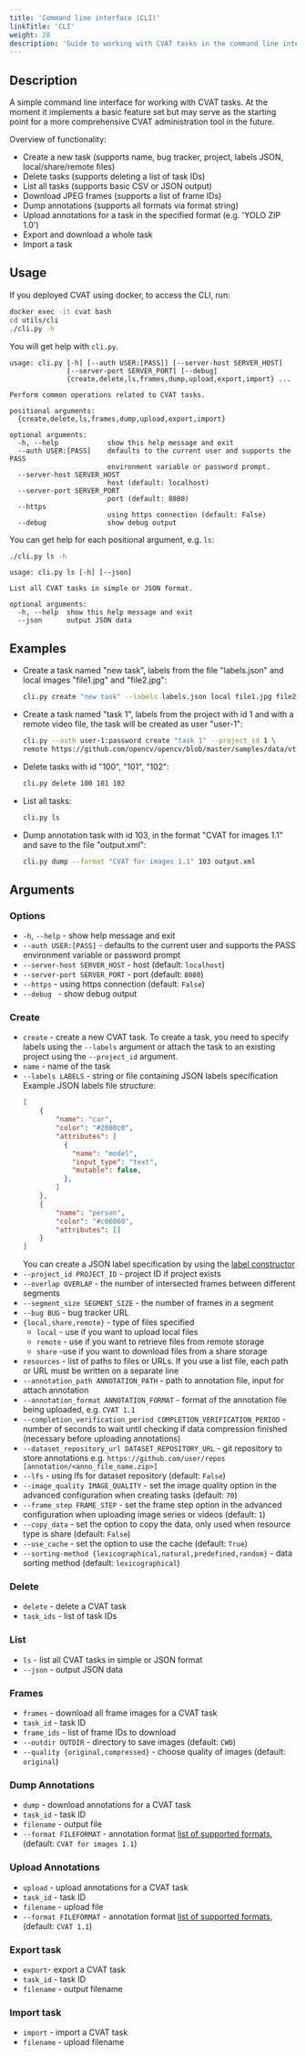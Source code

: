 ```yaml
---
title: 'Command line interface (CLI)'
linkTitle: 'CLI'
weight: 28
description: 'Guide to working with CVAT tasks in the command line interface. This section on [GitHub](https://github.com/openvinotoolkit/cvat/tree/develop/utils/cli).'
---
```


## Description

A simple command line interface for working with CVAT tasks. At the moment it
implements a basic feature set but may serve as the starting point for a more
comprehensive CVAT administration tool in the future.

Overview of functionality:

- Create a new task (supports name, bug tracker, project, labels JSON, local/share/remote files)
- Delete tasks (supports deleting a list of task IDs)
- List all tasks (supports basic CSV or JSON output)
- Download JPEG frames (supports a list of frame IDs)
- Dump annotations (supports all formats via format string)
- Upload annotations for a task in the specified format (e.g. 'YOLO ZIP 1.0')
- Export and download a whole task
- Import a task

## Usage

If you deployed CVAT using docker, to access the CLI, run:

```bash
docker exec -it cvat bash
cd utils/cli
./cli.py -h
```

You will get help with `cli.py`.

```
usage: cli.py [-h] [--auth USER:[PASS]] [--server-host SERVER_HOST]
              [--server-port SERVER_PORT] [--debug]
              {create,delete,ls,frames,dump,upload,export,import} ...

Perform common operations related to CVAT tasks.

positional arguments:
  {create,delete,ls,frames,dump,upload,export,import}

optional arguments:
  -h, --help            show this help message and exit
  --auth USER:[PASS]    defaults to the current user and supports the PASS
                        environment variable or password prompt.
  --server-host SERVER_HOST
                        host (default: localhost)
  --server-port SERVER_PORT
                        port (default: 8080)
  --https
                        using https connection (default: False)
  --debug               show debug output
```

You can get help for each positional argument, e.g. `ls`:

```bash
./cli.py ls -h
```
```
usage: cli.py ls [-h] [--json]

List all CVAT tasks in simple or JSON format.

optional arguments:
  -h, --help  show this help message and exit
  --json      output JSON data
```

## Examples

- Create a task named "new task", labels from the file "labels.json" and local images "file1.jpg" and "file2.jpg":
  ```bash
  cli.py create "new task" --labels labels.json local file1.jpg file2.jpg
  ```
- Create a task named "task 1", labels from the project with id 1 and with a remote video file,
  the task will be created as user "user-1":
  ```bash
  cli.py --auth user-1:password create "task 1" --project_id 1 \
  remote https://github.com/opencv/opencv/blob/master/samples/data/vtest.avi?raw=true
  ```
- Delete tasks with id "100", "101", "102":
  ```bash
  cli.py delete 100 101 102
  ```
- List all tasks:
  ```bash
  cli.py ls
  ```
- Dump annotation task with id 103, in the format "CVAT for images 1.1" and save to the file "output.xml":
  ```bash
  cli.py dump --format "CVAT for images 1.1" 103 output.xml
  ```

## Arguments

### Options

- `-h`, `--help` - show help message and exit
- `--auth USER:[PASS]` - defaults to the current user and supports the PASS environment variable or password prompt
- `--server-host SERVER_HOST` - host (default: `localhost`)
- `--server-port SERVER_PORT` - port (default: `8080`)
- `--https` - using https connection (default: `False`)
- `--debug ` - show debug output

### Create

- `create` - create a new CVAT task. To create a task, you need to specify labels using the `--labels` argument
  or attach the task to an existing project using the `--project_id` argument.
- `name` - name of the task
- `--labels LABELS` - string or file containing JSON labels specification
  Example JSON labels file structure:
  ```json
  [
      {
          "name": "car",
          "color": "#2080c0",
          "attributes": [
            {
              "name": "model",
              "input_type": "text",
              "mutable": false,
            },
          ]
      },
      {
          "name": "person",
          "color": "#c06060",
          "attributes": []
      }
  ]
  ```
  You can create a JSON label specification by using the [label constructor](/docs/manual/basics/creating_an_annotation_task/#labels)
- `--project_id PROJECT_ID` - project ID if project exists
- `--overlap OVERLAP` - the number of intersected frames between different segments
- `--segment_size SEGMENT_SIZE` - the number of frames in a segment
- `--bug BUG` - bug tracker URL
- `{local,share,remote}` - type of files specified
  - `local` - use if you want to upload local files
  - `remote` - use if you want to retrieve files from remote storage
  - `share` -use if you want to download files from a share  storage
- `resources` - list of paths to files or URLs. If you use a list file,
  each path or URL must be written on a separate line
- `--annotation_path ANNOTATION_PATH` - path to annotation file, input for attach annotation
- `--annotation_format ANNOTATION_FORMAT` - format of the annotation file being uploaded, e.g. `CVAT 1.1`
- `--completion_verification_period COMPLETION_VERIFICATION_PERIOD` - number of seconds to wait until checking
  if data compression finished (necessary before uploading annotations)
- `--dataset_repository_url DATASET_REPOSITORY_URL` - git repository to store annotations
  e.g. `https://github.com/user/repos [annotation/<anno_file_name.zip>]`
- `--lfs` - using lfs for dataset repository (default: `False`)
- `--image_quality IMAGE_QUALITY` - set the image quality option in the advanced configuration when creating tasks
  (default: `70`)
- `--frame_step FRAME_STEP` -
  set the frame step option in the advanced configuration when uploading image series or videos (default: `1`)
- `--copy_data` - set the option to copy the data, only used when resource type is share (default: `False`)
- `--use_cache` - set the option to use the cache (default: `True`)
- `--sorting-method {lexicographical,natural,predefined,random}` - data sorting method (default: `lexicographical`)

### Delete

- `delete` - delete a CVAT task
- `task_ids` - list of task IDs

### List

- `ls` - list all CVAT tasks in simple or JSON format
- `--json` - output JSON data

### Frames

- `frames` - download all frame images for a CVAT task
- `task_id` - task ID
- `frame_ids` - list of frame IDs to download
- `--outdir OUTDIR` - directory to save images (default: `CWD`)
- `--quality {original,compressed}` - choose quality of images (default: `original`)

### Dump Annotations

- `dump` - download annotations for a CVAT task
- `task_id` - task ID
- `filename` - output file
- `--format FILEFORMAT` - annotation format [list of supported formats](/docs/manual/advanced/formats),
  (default: `CVAT for images 1.1`)

### Upload Annotations

- `upload` - upload annotations for a CVAT task
- `task_id` - task ID
- `filename` - upload file
- `--format FILEFORMAT` - annotation format [list of supported formats](/docs/manual/advanced/formats),
  (default: `CVAT 1.1`)

### Export task

- `export`- export a CVAT task
- `task_id` - task ID
- `filename` - output filename

### Import task

- `import` - import a CVAT task
- `filename` - upload filename
